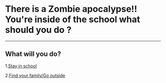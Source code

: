 # There is a Zombie apocalypse!! You're inside of the school what should you do ?

---
## What will you do?
1.[Stay in school]() 

2.[Find your family/Go outside](outside-school/where.md) 